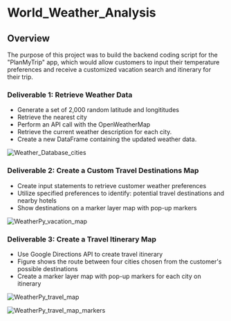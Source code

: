 # World_Weather_Analysis

## Overview 

The purpose of this project was to build the backend coding script for the "PlanMyTrip" app, which would allow customers to input their temperature preferences and receive a customized vacation search and itinerary for their trip.

### Deliverable 1: Retrieve Weather Data

- Generate a set of 2,000 random latitude and longititudes
- Retrieve the nearest city
- Perform an API call with the OpenWeatherMap
- Retrieve the current weather description for each city.
- Create a new DataFrame containing the updated weather data.

![Weather_Database_cities](https://user-images.githubusercontent.com/105829106/177052164-b2a6243b-0789-4efb-8c3e-84aac4e58a6a.PNG)


### Deliverable 2: Create a Custom Travel Destinations Map
 - Create input statements to retrieve customer weather preferences
 - Utilize specified preferences to identify: potential travel destinations and nearby hotels
 - Show destinations on a marker layer map with pop-up markers
 
![WeatherPy_vacation_map](https://user-images.githubusercontent.com/105829106/177052178-e7fd6c2b-d3e3-4ebe-ac28-485e1c12943d.PNG)

 
 ### Deliverable 3: Create a Travel Itinerary Map
 - Use Google Directions API to create travel itinerary
 - Figure shows the route between four cities chosen from the customer's possible destinations
 - Create a marker layer map with pop-up markers for each city on itinerary
  
![WeatherPy_travel_map](https://user-images.githubusercontent.com/105829106/177052202-c7e274b9-89c1-482e-9ba3-3227fbb6430d.PNG)

![WeatherPy_travel_map_markers](https://user-images.githubusercontent.com/105829106/177052214-43c655b9-5ecb-4aa5-887a-c099e2ac5b93.PNG)


